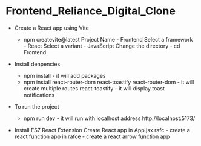 # Frontend_Reliance_Digital_Clone

- Create a React app using Vite
  - npm createvite@latest
  Project Name - Frontend
  Select a framework - React
  Select a variant - JavaScript
  Change the directory - cd Frontend

- Install denpencies
  - npm install - it will add packages
  - npm install react-router-dom react-toastify
  react-router-dom - it will create multiple routes
  react-toastify - it will display toast notifications

- To run the project
  - npm run dev - it will run with localhost address http://localhost:5173/

- Install ES7 React Extension
  Create React app in App.jsx
  rafc - create a react function app in 
  rafce - create a react arrow function app
